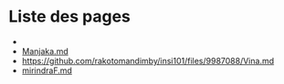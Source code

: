 # Liste des pages

- 
- [Manjaka.md](https://github.com/rakotomandimby/insi101/blob/main/projet/Manjaka.md)
- https://github.com/rakotomandimby/insi101/files/9987088/Vina.md
- [mirindraF.md](https://github.com/rakotomandimby/insi101/blob/main/projet/mirindraF.md)

